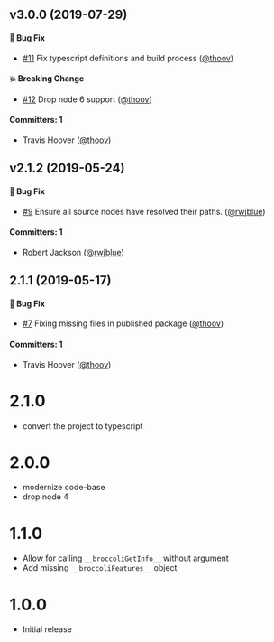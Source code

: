 ## v3.0.0 (2019-07-29)

#### :bug: Bug Fix
* [#11](https://github.com/broccolijs/broccoli-source/pull/11) Fix typescript definitions and build process ([@thoov](https://github.com/thoov))

#### :boom: Breaking Change
* [#12](https://github.com/broccolijs/broccoli-source/pull/12) Drop node 6 support ([@thoov](https://github.com/thoov))

#### Committers: 1
- Travis Hoover ([@thoov](https://github.com/thoov))

## v2.1.2 (2019-05-24)

#### :bug: Bug Fix
* [#9](https://github.com/broccolijs/broccoli-source/pull/9) Ensure all source nodes have resolved their paths. ([@rwjblue](https://github.com/rwjblue))

#### Committers: 1
- Robert Jackson ([@rwjblue](https://github.com/rwjblue))


## 2.1.1 (2019-05-17)

#### :bug: Bug Fix
* [#7](https://github.com/broccolijs/broccoli-source/pull/7) Fixing missing files in published package ([@thoov](https://github.com/thoov))

#### Committers: 1
- Travis Hoover ([@thoov](https://github.com/thoov))

# 2.1.0
* convert the project to typescript

# 2.0.0

* modernize code-base
* drop node 4

# 1.1.0

* Allow for calling `__broccoliGetInfo__` without argument
* Add missing `__broccoliFeatures__` object

# 1.0.0

* Initial release
